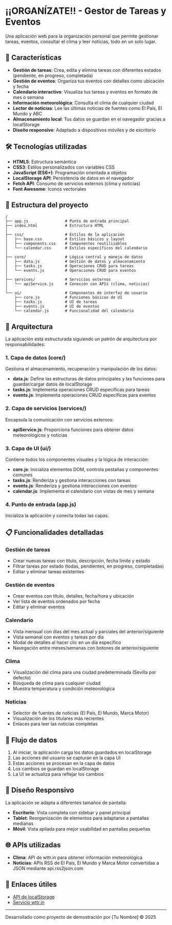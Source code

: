 # ¡¡ORGANÍZATE!! - Gestor de Tareas y Eventos

Una aplicación web para la organización personal que permite gestionar tareas, eventos, consultar el clima y leer noticias, todo en un solo lugar.

## 🚀 Características

- **Gestión de tareas**: Crea, edita y elimina tareas con diferentes estados (pendiente, en progreso, completada)
- **Gestión de eventos**: Organiza tus eventos con detalles como ubicación y fecha
- **Calendario interactivo**: Visualiza tus tareas y eventos en formato de mes o semana
- **Información meteorológica**: Consulta el clima de cualquier ciudad
- **Lector de noticias**: Lee las últimas noticias de fuentes como El País, El Mundo y ABC
- **Almacenamiento local**: Tus datos se guardan en el navegador gracias a localStorage
- **Diseño responsive**: Adaptado a dispositivos móviles y de escritorio

## 🛠️ Tecnologías utilizadas

- **HTML5**: Estructura semántica
- **CSS3**: Estilos personalizados con variables CSS
- **JavaScript (ES6+)**: Programación orientada a objetos
- **LocalStorage API**: Persistencia de datos en el navegador
- **Fetch API**: Consumo de servicios externos (clima y noticias)
- **Font Awesome**: Iconos vectoriales

## 📁 Estructura del proyecto

```
/
├── app.js                # Punto de entrada principal
├── index.html            # Estructura HTML
│
├── css/                  # Estilos de la aplicación
│   ├── base.css          # Estilos básicos y layout
│   ├── components.css    # Componentes reutilizables
│   └── calendar.css      # Estilos específicos del calendario
│
├── core/                 # Lógica central y manejo de datos
│   ├── data.js           # Gestión de datos y almacenamiento
│   ├── tasks.js          # Operaciones CRUD para tareas
│   └── events.js         # Operaciones CRUD para eventos
│
├── services/             # Servicios externos
│   └── apiService.js     # Conexión con APIs (clima, noticias)
│
└── ui/                   # Componentes de interfaz de usuario
    ├── core.js           # Funciones básicas de UI
    ├── tasks.js          # UI de tareas
    ├── events.js         # UI de eventos
    └── calendar.js       # Funcionalidad del calendario
```

## 🧩 Arquitectura

La aplicación está estructurada siguiendo un patrón de arquitectura por responsabilidades:

### 1. Capa de datos (core/)
Gestiona el almacenamiento, recuperación y manipulación de los datos:
- **data.js**: Define las estructuras de datos principales y las funciones para guardar/cargar datos de localStorage
- **tasks.js**: Implementa operaciones CRUD específicas para tareas
- **events.js**: Implementa operaciones CRUD específicas para eventos

### 2. Capa de servicios (services/)
Encapsula la comunicación con servicios externos:
- **apiService.js**: Proporciona funciones para obtener datos meteorológicos y noticias

### 3. Capa de UI (ui/)
Contiene todos los componentes visuales y la lógica de interacción:
- **core.js**: Inicializa elementos DOM, controla pestañas y componentes comunes
- **tasks.js**: Renderiza y gestiona interacciones con tareas
- **events.js**: Renderiza y gestiona interacciones con eventos
- **calendar.js**: Implementa el calendario con vistas de mes y semana

### 4. Punto de entrada (app.js)
Inicializa la aplicación y conecta todas las capas.


## 📋 Funcionalidades detalladas

### Gestión de tareas
- Crear nuevas tareas con título, descripción, fecha límite y estado
- Filtrar tareas por estado (todas, pendientes, en progreso, completadas)
- Editar y eliminar tareas existentes

### Gestión de eventos
- Crear eventos con título, detalles, fecha/hora y ubicación
- Ver lista de eventos ordenados por fecha
- Editar y eliminar eventos

### Calendario
- Vista mensual con días del mes actual y parciales del anterior/siguiente
- Vista semanal con eventos y tareas por día
- Modal de detalles al hacer clic en un día específico
- Navegación entre meses/semanas con botones de anterior/siguiente

### Clima
- Visualización del clima para una ciudad predeterminada (Sevilla por defecto)
- Búsqueda de clima para cualquier ciudad
- Muestra temperatura y condición meteorológica

### Noticias
- Selector de fuentes de noticias (El País, El Mundo, Marca Motor)
- Visualización de los titulares más recientes
- Enlaces para leer las noticias completas

## 🔄 Flujo de datos

1. Al iniciar, la aplicación carga los datos guardados en localStorage
2. Las acciones del usuario se capturan en la capa UI
3. Estas acciones se procesan en la capa de datos
4. Los cambios se guardan en localStorage
5. La UI se actualiza para reflejar los cambios

## 📱 Diseño Responsivo

La aplicación se adapta a diferentes tamaños de pantalla:
- **Escritorio**: Vista completa con sidebar y panel principal
- **Tablet**: Reorganización de elementos para adaptarse a pantallas medianas
- **Móvil**: Vista apilada para mejor usabilidad en pantallas pequeñas

## 🌐 APIs utilizadas

- **Clima**: API de wttr.in para obtener información meteorológica
- **Noticias**: APIs RSS de El País, El Mundo y Marca Motor convertidas a JSON mediante api.rss2json.com

## 🔗 Enlaces útiles

- [API de localStorage](https://developer.mozilla.org/es/docs/Web/API/Window/localStorage)
- [Servicio wttr.in](https://github.com/chubin/wttr.in)

---

Desarrollado como proyecto de demostración por [Tu Nombre] © 2025